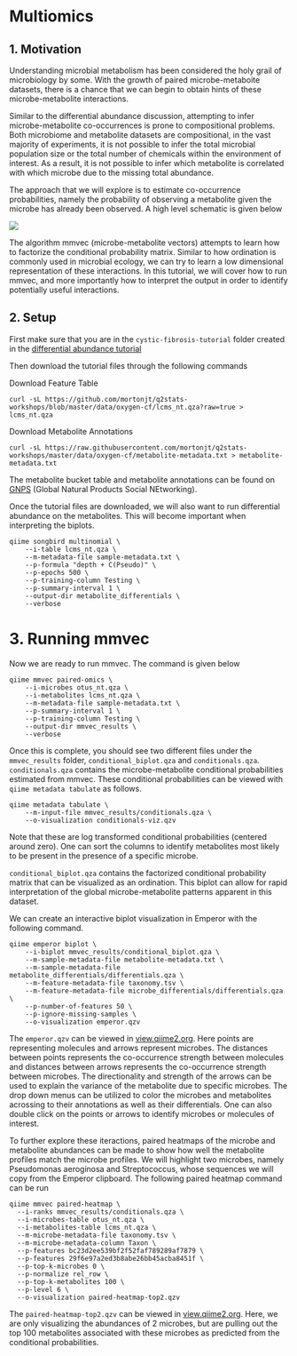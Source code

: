 # Multiomics

## 1. Motivation

Understanding microbial metabolism has been considered the holy grail of microbiology by some.
With the growth of paired microbe-metaboite datasets, there is a chance that we can begin to
obtain hints of these microbe-metabolite interactions.

Similar to the differential abundance discussion, attempting to infer microbe-metabolite co-occurrences is prone to compositional problems.  Both microbiome and metabolite datasets are compositional, in the vast majority of experiments, it is not possible to infer the total microbial population size or the total number of chemicals within the environment of interest.  As a result, it is not possible to infer which metabolite is correlated with which microbe due to the missing total abundance.

The approach that we will explore is to estimate co-occurrence probabilities, namely the probability of observing a metabolite given the microbe has already been observed.  A high level schematic is given below

![](../img/mmvec.png)

The algorithm mmvec (microbe-metabolite vectors) attempts to learn how to factorize the conditional probability matrix. Similar to how ordination is commonly used in microbial ecology, we can try to learn a low dimensional representation of these interactions.  In this tutorial, we will cover how to run mmvec, and more importantly how to interpret the output in order to identify potentially useful interactions.

## 2. Setup

First make sure that you are in the `cystic-fibrosis-tutorial` folder created in the [differential abundance tutorial](https://github.com/mortonjt/q2stats-workshops/blob/master/lessons/differential-abundance.md#2-setup)

Then download the tutorial files through the following commands

Download Feature Table
```
curl -sL https://github.com/mortonjt/q2stats-workshops/blob/master/data/oxygen-cf/lcms_nt.qza?raw=true > lcms_nt.qza
```

Download Metabolite Annotations
```
curl -sL https://raw.githubusercontent.com/mortonjt/q2stats-workshops/master/data/oxygen-cf/metabolite-metadata.txt > metabolite-metadata.txt
```

The metabolite bucket table and metabolite annotations can be found on [GNPS](https://gnps.ucsd.edu/ProteoSAFe/status.jsp?task=34d825dbf4e9466e81d809faf814995b) (Global Natural Products Social NEtworking).

Once the tutorial files are downloaded, we will also want to run differential abundance on the metabolites.  This will become important when interpreting the biplots.

```
qiime songbird multinomial \
	--i-table lcms_nt.qza \
	--m-metadata-file sample-metadata.txt \
	--p-formula "depth + C(Pseudo)" \
	--p-epochs 500 \
	--p-training-column Testing \
	--p-summary-interval 1 \
	--output-dir metabolite_differentials \
	--verbose
```

# 3. Running mmvec

Now we are ready to run mmvec.  The command is given below

```
qiime mmvec paired-omics \
	--i-microbes otus_nt.qza \
	--i-metabolites lcms_nt.qza \
	--m-metadata-file sample-metadata.txt \
	--p-summary-interval 1 \
	--p-training-column Testing \
	--output-dir mmvec_results \
	--verbose
```

Once this is complete, you should see two different files under the `mmvec_results` folder, `conditional_biplot.qza` and `conditionals.qza`.  `conditionals.qza` contains the microbe-metabolite conditional probabilities estimated from mmvec.  These conditional probabilities can be viewed with `qiime metadata tabulate` as follows.

```
qiime metadata tabulate \
	--m-input-file mmvec_results/conditionals.qza \
	--o-visualization conditionals-viz.qzv
```
Note that these are log transformed conditional probabilities (centered around zero).  One can sort the columns to identify metabolites most likely to be present in the presence of a specific microbe.

`conditional_biplot.qza` contains the factorized conditional probability matrix that can be visualized as an ordination.  This biplot can allow for rapid interpretation of the global microbe-metabolite patterns apparent in this dataset.

We can create an interactive biplot visualization in Emperor with the following command.

```
qiime emperor biplot \
	--i-biplot mmvec_results/conditional_biplot.qza \
	--m-sample-metadata-file metabolite-metadata.txt \
	--m-sample-metadata-file metabolite_differentials/differentials.qza \
	--m-feature-metadata-file taxonomy.tsv \
	--m-feature-metadata-file microbe_differentials/differentials.qza \
	--p-number-of-features 50 \
	--p-ignore-missing-samples \
	--o-visualization emperor.qzv
```

The `emperor.qzv` can be viewed in [view.qiime2.org](https://view.qiime2.org/).  Here points are representing molecules and arrows represent microbes.  The distances between points represents the co-occurrence strength between molecules and distances between arrows represents the co-occurrence strength between microbes. The directionality and strength of the arrows can be used to explain the variance of the metabolite due to specific microbes. The drop down menus can be utilized to color the microbes and metabolites acrossing to their annotations as well as their differentials.  One can also double click on the points or arrows to identify microbes or molecules of interest.

To further explore these iteractions, paired heatmaps of the microbe and metabolite abundances can be made to show how well the metabolite profiles match the microbe profiles.
We will highlight two microbes, namely Pseudomonas aeroginosa and Streptococcus, whose sequences we will copy from the Emperor clipboard.  The following paired heatmap command can be run

```
qiime mmvec paired-heatmap \
  --i-ranks mmvec_results/conditionals.qza \
  --i-microbes-table otus_nt.qza \
  --i-metabolites-table lcms_nt.qza \
  --m-microbe-metadata-file taxonomy.tsv \
  --m-microbe-metadata-column Taxon \
  --p-features bc23d2ee539bf2f52faf789289af7879 \
  --p-features 29f6e97a2ed3b8abe26bb45acba8451f \
  --p-top-k-microbes 0 \
  --p-normalize rel_row \
  --p-top-k-metabolites 100 \
  --p-level 6 \
  --o-visualization paired-heatmap-top2.qzv
```

The `paired-heatmap-top2.qzv` can be viewed in [view.qiime2.org](https://view.qiime2.org/). Here, we are only visualizing the abundances of 2 microbes, but are pulling out the top 100 metabolites associated with these microbes as predicted from the conditional probabilities.

